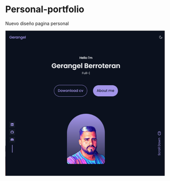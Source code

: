 
# Personal-portfolio
Nuevo diseño pagina personal 


![Mi nueva web](https://github.com/yeritheboss/personalPortfolio/blob/main/static/assets/img/web.PNG?raw=true)
